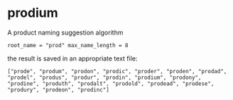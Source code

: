 # prodium
A product naming suggestion algorithm

`
root_name = "prod"
max_name_length = 8
`

the result is saved in an appropriate text file:

`["prode", "produm", "prodon", "prodic", "proder", "proden", "prodad", "prodel", "produs", "produr", "prodin", "prodium", "prodony", "prodine", "produth", "prodalt", "prodold", "prodead", "prodese", "produry", "prodeon", "prodinc"]`

